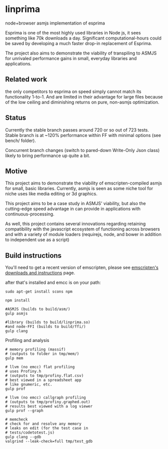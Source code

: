 linprima
========

node+browser asmjs implementation of esprima

Esprima is one of the most highly used libraries in Node js, it sees something like 70k downloads a day. Significant  computational-hours could be saved by developing a much faster drop-in replacement of Esprima. 

The project also aims to demonstrate the viability of transpiling to ASMJS for unrivaled performance gains in small, everyday libraries and applications.

Related work
---

the only competitors to esprima on speed simply cannot match its functionality 1-to-1. And are limited in their advantage for large files because of the low ceiling and diminishing returns on pure, non-asmjs optimization.

Status
---
Currently the stable branch passes around 720 or so out of 723 tests.
Stable branch is  at ~120% performance within FF with minimal options (see bench/ folder). 

Concurrent branch changes 
(switch to pared-down Write-Only Json class) likely to bring performance up quite a bit.

Motive
---

This project aims to demonstrate the viability of emscripten-compiled asmjs for small, basic libraries. Currently, asmjs is seen as some niche tool for niche uses like media editing or 3d graphics. 

This project aims to be a case study in ASMJS' viability, but also the cutting-edge speed advantage in can provide in applications with continuous-processing. 

As well, this project contains several innovations regarding retaining compatibility with the javascript ecosystem of functioning across browsers and with a variety of module loaders (requirejs, node, and bower in addition to independent use as a script)

Build instructions
---
You'll need to get a recent version of emscripten, please see [emscripten's downloads and instructions] page.

[emscripten's downloads and instructions]:http//google.com

after that's installed and emcc is on your path:

```
sudo apt-get install scons npm 

npm install

#ASMJS (builds to build/asm/)
gulp asmjs

#library (builds to build/linprima.so)
#and node-FFI (builds to build/ffi/)
gulp clang

```

Profiling and analysis
```
# memory profiling (massif)
# (outputs to folder in tmp/mem/)
gulp mem

# llvm (no emcc) flat profiling
# uses Profiny.h
# (outputs to tmp/profiny.flat.csv)
# best viewed in a spreadsheet app
# like gnumeric, etc.
gulp prof

# llvm (no emcc) callgraph profiling
# (outputs to tmp/profiny.graphed.out)
# results best viewed with a log viewer
gulp prof --graph

# memcheck
# check for and resolve any memory 
# leaks on edit (for the test case in
# tests/codetotest.js)
gulp clang --gdb
valgrind --leak-check=full tmp/test_gdb
```
